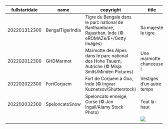 |fullstartdate|name|copyright|title|image|
|--|--|--|--|--|
202201312300|BengalTigerIndia|Tigre du Bengale dans le parc national de Ranthambore, Rajasthan, Inde (© eROMAZe/E+/Getty Images)|Sa majesté le tigre|![](/fr-FR/2022/02/202201312300BengalTigerIndia.jpg)|
202202012300|GHDMarmot|Marmotte des Alpes dans le parc national des Hohe Tauern, Autriche (© Misja Smits/Minden Pictures)|Une marmotte chanceuse !|![](/fr-FR/2022/02/202202012300GHDMarmot.jpg)|
202202022300|FortCorjuem|Fort de Corjuem à Goa, Inde (© Ingvar Kuznetsov/Shutterstock)|Vestiges d’un autre temps|![](/fr-FR/2022/02/202202022300FortCorjuem.jpg)|
202202032300|SpeloncatoSnow|Speloncato enneigé, Corse (© Jon Ingall/Alamy Stock Photo)|Tout là-haut|![](/fr-FR/2022/02/202202032300SpeloncatoSnow.jpg)|
||||![](/fr-FR/2022/02/.jpg)|
